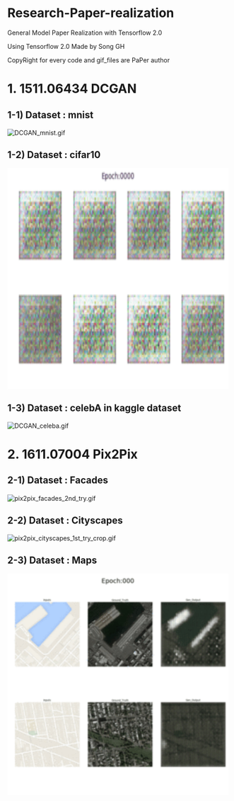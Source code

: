 
# Research-Paper-realization
General Model Paper Realization with Tensorflow 2.0 

Using Tensorflow 2.0
Made by Song GH

CopyRight for every code and gif_files are PaPer author

# 1. 1511.06434 DCGAN

## 1-1) Dataset : mnist

<img src="https://github.com/stellaluminary/Research-Paper-Realization/blob/master/Research%20Paper%20Realization/1511.06434%20DCGAN/DCGAN_mnist.gif" alt="DCGAN_mnist.gif" align="center" height="500" width="500" />

## 1-2) Dataset : cifar10

<img src="https://github.com/stellaluminary/Research-Paper-Realization/blob/master/Research%20Paper%20Realization/1511.06434%20DCGAN/DCGAN_cifar.gif" alt="DCGAN_cifar.gif" align="center" height="500" width="500" />

## 1-3) Dataset : celebA in kaggle dataset

<img src="https://github.com/stellaluminary/Research-Paper-Realization/blob/master/Research%20Paper%20Realization/1511.06434%20DCGAN/DCGAN_celeba.gif" alt="DCGAN_celeba.gif" align="center" height="500" width="500" />


# 2. 1611.07004 Pix2Pix

## 2-1) Dataset : Facades

<img src="https://github.com/stellaluminary/Research-Paper-Realization/blob/master/Research%20Paper%20Realization/1611.07004%20Pix2Pix/pix2pix_facades_2nd_try.gif" alt="pix2pix_facades_2nd_try.gif" height="500" width="500" align="center" />

## 2-2) Dataset : Cityscapes

<img src="https://github.com/stellaluminary/Research-Paper-Realization/blob/master/Research%20Paper%20Realization/1611.07004%20Pix2Pix/pix2pix_cityscapes_1st_try_crop.gif" alt="pix2pix_cityscapes_1st_try_crop.gif" height="500" width="500" align="center" />

## 2-3) Dataset : Maps

<img src="https://github.com/stellaluminary/Research-Paper-Realization/blob/master/Research%20Paper%20Realization/1611.07004%20Pix2Pix/pix2pix_maps.gif" alt="pix2pix_maps.gif" height="500" width="500" align="center" />

